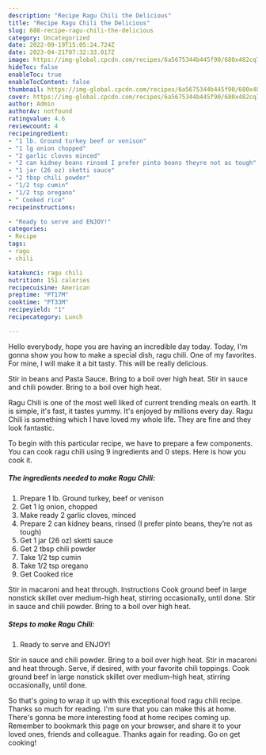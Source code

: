 ```yaml
---
description: "Recipe Ragu Chili the Delicious"
title: "Recipe Ragu Chili the Delicious"
slug: 688-recipe-ragu-chili-the-delicious
category: Uncategorized
date: 2022-09-19T15:05:24.724Z
date: 2023-04-21T07:32:33.017Z
image: https://img-global.cpcdn.com/recipes/6a5675344b445f90/680x482cq70/ragu-chili-recipe-main-photo.jpg
hideToc: false
enableToc: true
enableTocContent: false
thumbnail: https://img-global.cpcdn.com/recipes/6a5675344b445f90/680x482cq70/ragu-chili-recipe-main-photo.jpg
cover: https://img-global.cpcdn.com/recipes/6a5675344b445f90/680x482cq70/ragu-chili-recipe-main-photo.jpg
author: Admin
authorAv: notfound
ratingvalue: 4.6
reviewcount: 4
recipeingredient:
- "1 lb. Ground turkey beef or venison"
- "1 lg onion chopped"
- "2 garlic cloves minced"
- "2 can kidney beans rinsed I prefer pinto beans theyre not as tough"
- "1 jar (26 oz) sketti sauce"
- "2 tbsp chili powder"
- "1/2 tsp cumin"
- "1/2 tsp oregano"
- " Cooked rice"
recipeinstructions:

- "Ready to serve and ENJOY!"
categories:
- Recipe
tags:
- ragu
- chili

katakunci: ragu chili 
nutrition: 151 calories
recipecuisine: American
preptime: "PT17M"
cooktime: "PT33M"
recipeyield: "1"
recipecategory: Lunch

---
```



Hello everybody, hope you are having an incredible day today. Today, I'm gonna show you how to make a special dish, ragu chili. One of my favorites. For mine, I will make it a bit tasty. This will be really delicious.

Stir in beans and Pasta Sauce. Bring to a boil over high heat. Stir in sauce and chili powder. Bring to a boil over high heat.

Ragu Chili is one of the most well liked of current trending meals on earth. It is simple, it's fast, it tastes yummy. It's enjoyed by millions every day. Ragu Chili is something which I have loved my whole life. They are fine and they look fantastic.


To begin with this particular recipe, we have to prepare a few components. You can cook ragu chili using 9 ingredients and 0 steps. Here is how you cook it.

<!--inarticleads1-->

##### The ingredients needed to make Ragu Chili:

1. Prepare 1 lb. Ground turkey, beef or venison
1. Get 1 lg onion, chopped
1. Make ready 2 garlic cloves, minced
1. Prepare 2 can kidney beans, rinsed (I prefer pinto beans, they’re not as tough)
1. Get 1 jar (26 oz) sketti sauce
1. Get 2 tbsp chili powder
1. Take 1/2 tsp cumin
1. Take 1/2 tsp oregano
1. Get  Cooked rice


Stir in macaroni and heat through. Instructions Cook ground beef in large nonstick skillet over medium-high heat, stirring occasionally, until done. Stir in sauce and chili powder. Bring to a boil over high heat. 

<!--inarticleads2-->

##### Steps to make Ragu Chili:


1. Ready to serve and ENJOY!

Stir in sauce and chili powder. Bring to a boil over high heat. Stir in macaroni and heat through. Serve, if desired, with your favorite chili toppings. Cook ground beef in large nonstick skillet over medium-high heat, stirring occasionally, until done. 

So that's going to wrap it up with this exceptional food ragu chili recipe. Thanks so much for reading. I'm sure that you can make this at home. There's gonna be more interesting food at home recipes coming up. Remember to bookmark this page on your browser, and share it to your loved ones, friends and colleague. Thanks again for reading. Go on get cooking!
